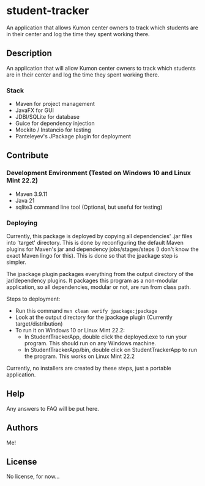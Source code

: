 # student-tracker

An application that allows Kumon center owners to track which students are in their center and log the time they spent working there.

## Description

An application that will allow Kumon center owners to track which students are in their center and log the time they spent working there.

### Stack

- Maven for project management
- JavaFX for GUI
- JDBI/SQLite for database
- Guice for dependency injection
- Mockito / Instancio for testing
- Panteleyev's JPackage plugin for deployment

## Contribute

### Development Environment (Tested on Windows 10 and Linux Mint 22.2)

- Maven 3.9.11
- Java 21
- sqlite3 command line tool (Optional, but useful for testing)

### Deploying

Currently, this package is deployed by copying all dependencies' .jar files into 'target' directory. This is done by reconfiguring the default Maven plugins for Maven's jar and dependency jobs/stages/steps (I don't know the exact Maven lingo for this). This is done so that the jpackage step is simpler.

The jpackage plugin packages everything from the output directory of the jar/dependency plugins. It packages this program as a non-modular application, so all dependencies, modular or not, are run from class path.

Steps to deployment:

- Run this command `mvn clean verify jpackage:jpackage`
- Look at the output directory for the jpackage plugin (Currently target/distribution)
- To run it on Windows 10 or Linux Mint 22.2:
  - In StudentTrackerApp, double click the deployed.exe to run your program. This should run on any Windows machine.
  - In StudentTrackerApp/bin, double click on StudentTrackerApp to run the program. This works on Linux Mint 22.2

Currently, no installers are created by these steps, just a portable application.

## Help

Any answers to FAQ will be put here.

## Authors

Me!

## License

No license, for now...
